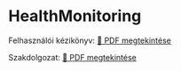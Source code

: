 # HealthMonitoring

 Felhasználói kézikönyv:
[📄 PDF megtekintése](https://github.com/Vicziand/HealthMonitoring/blob/main/Health_Monitoring_FK.pdf)

Szakdolgozat:
[📄 PDF megtekintése](https://github.com/Vicziand/HealthMonitoring/blob/main/Viczi%C3%A1n_D%C3%A1niel_ZV7QI5_SZD_2024251.pdf)
